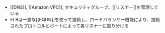 - [[DNS]], [[Amazon VPC]], セキュリティグループ、[[リスナー]]を管理している
- ELBは一意な[[FQDN]]を使って接続し、ロードバランサー機能により、接続されたプロトコルとポートによって各リスナーに振り分ける